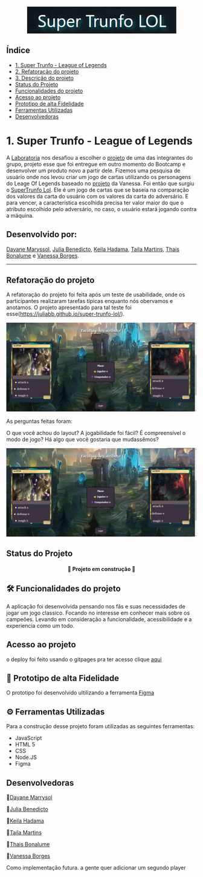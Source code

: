 <div align="center">

![titulo e imagem da capa](./src/images/nome-projeto-readme.png)

</div>

## Índice

  - [1. Super Trunfo - League of Legends](#-super-trunfo---league-of-legends)
  - [2. Refatoração do projeto](#-refatoração-do-projeto)
  - [3. Descrição do projeto](#-descrição-do-projeto)
  - [ Status do Projeto](#status-do-projeto)
  - [ Funcionalidades do projeto](#-funcionalidades-do-projeto)
  - [ Acesso ao projeto](#acesso-ao-projeto)
  - [ Prototipo de alta Fidelidade](#-prototipo-de-alta-fidelidade)
  - [ Ferramentas Utilizadas](#-ferramentas-utilizadas)
  - [ Desenvolvedoras](#desenvolvedoras)


# 1. Super Trunfo - League of Legends
 
A [Laboratoria](https://www.laboratoria.la/br) nos desafiou a escolher o [projeto](https://github.com/Laboratoria/SAP007-data-lovers) de uma das integrantes do grupo, projeto esse que foi entregue em outro momento do Bootcamp e desenvolver um produto novo a partir dele. Fizemos uma pesquisa de usuário onde nos levou criar um jogo de cartas utilizando os personagens do Leage Of Legends baseado no [projeto](https://vanessavb92.github.io/SAP007-data-lovers/src/) da Vanessa. 
Foi então que surgiu o [SuperTrunfo Lol](https://juliabb.github.io/super-trunfo-lol/). Ele é um jogo de cartas que se baseia na comparação dos valores da carta do usuário com os valores da carta do adversário. E para vencer, a característica escolhida precisa ter valor maior do que o atributo escolhido pelo adversário, no caso, o usuário estará jogando contra a máquina.<br>

## Desenvolvido por:
[Dayane Maryssol](https://www.linkedin.com/in/dayannemaryssol/), [Julia Benedicto](https://www.linkedin.com/in/julia-cruz-7aa339183/), [Keila Hadama](https://www.linkedin.com/in/keila-hadama/), [Taila Martins](https://www.linkedin.com/in/taila-martins/), [Thais Bonalume](https://www.linkedin.com/in/thais-moreira-jesus-bonalume/) e [Vanessa Borges](https://www.linkedin.com/in/vanessa-borges-a05b4636/).

---

 ## Refatoração do projeto

A refatoração do projeto foi feita após um teste de usabilidade, onde os participantes realizaram tarefas típicas enquanto nós obervamos e anotamos. O projeto apresentado para tal teste foi esse(https://juliabb.github.io/super-trunfo-lol/).<br>

![titulo e imagem da capa](./src/images/projeto-antigo-layout.png)

As perguntas feitas foram:

O que você achou do layout?
A jogabilidade foi fácil?
É compreensível o modo de jogo?
Há algo que você gostaria que mudassêmos?



![imagem da pagina web](/image.png)

## Status do Projeto
<h4 align="center">
     🚧 Projeto em construção 🚧
</h4>

## 🛠 Funcionalidades do projeto
A aplicação foi desenvolvida pensando nos fãs e suas necessidades de jogar um jogo classico. Focando no interesse em conhecer mais sobre os campeões. Levando em consideração a funcionalidade, acessibilidade e a experiencia como um todo.

## Acesso ao projeto
o deploy foi feito usando o gitpages pra ter acesso clique [aqui](https://juliabb.github.io/super-trunfo-lol/)

## 🎨 Prototipo de alta Fidelidade
O prototipo foi desenvolvido ultilizando a ferramenta [Figma](https://www.figma.com/file/xRhpBQkoFxHq0yLPZ1eSBy/Untitled)

## ⚙ Ferramentas Utilizadas

Para a construção desse projeto foram utilizadas as seguintes ferramentas:

- JavaScript
- HTML 5
- CSS
- Node.JS
- Figma


## Desenvolvedoras
👩[Dayane Marrysol](https://www.linkedin.com/in/dayannemaryssol/)

👩[Julia Benedicto](https://www.linkedin.com/in/julia-cruz-7aa339183/)

👩[Keila Hadama](https://www.linkedin.com/in/keila-hadama/)

👩[Taila Martins](https://www.linkedin.com/in/taila-martins/)

👩[Thais Bonalume](https://www.linkedin.com/in/thais-moreira-jesus-bonalume/)

👩[Vanessa Borges](https://www.linkedin.com/in/vanessa-borges-a05b4636/)










Como implementação futura. a gente quer adicionar um segundo player 











